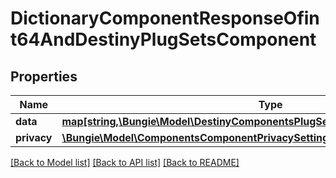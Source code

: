 # DictionaryComponentResponseOfint64AndDestinyPlugSetsComponent

## Properties
Name | Type | Description | Notes
------------ | ------------- | ------------- | -------------
**data** | [**map[string,\Bungie\Model\DestinyComponentsPlugSetsDestinyPlugSetsComponent]**](DestinyComponentsPlugSetsDestinyPlugSetsComponent.md) |  | [optional] 
**privacy** | [**\Bungie\Model\ComponentsComponentPrivacySetting**](ComponentsComponentPrivacySetting.md) |  | [optional] 

[[Back to Model list]](../README.md#documentation-for-models) [[Back to API list]](../README.md#documentation-for-api-endpoints) [[Back to README]](../README.md)


